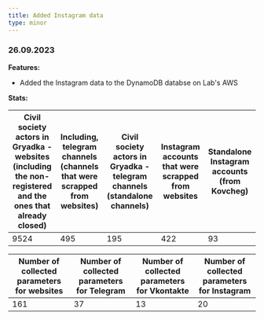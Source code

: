 ```yaml
---
title: Added Instagram data
type: minor
---
```


### 26.09.2023

**Features:**

* Added the Instagram data to the DynamoDB databse on Lab's AWS

**Stats:**

| Civil society actors in Gryadka - websites (including the non-registered and the ones that already closed) | Including, telegram channels (channels that were scrapped from websites) | Civil society actors in Gryadka - telegram channels (standalone channels) | Instagram accounts that were scrapped from websites | Standalone Instagram accounts (from Kovcheg)|
| - | - | - | - | - |
| 9524 | 495 | 195 | 422 | 93 |

| Number of collected parameters for websites | Number of collected parameters for Telegram | Number of collected parameters for Vkontakte | Number of collected parameters for Instagram |
| - | - | - | - |
| 161 | 37 | 13 | 20 |
